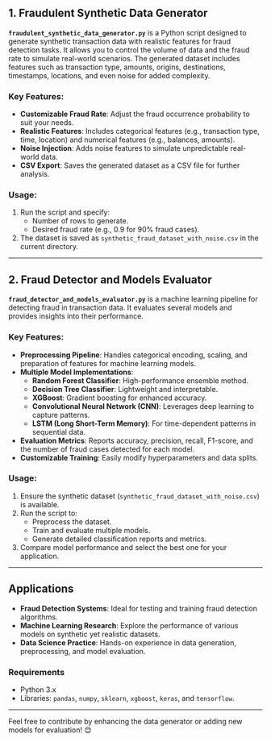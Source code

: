 ## 1. Fraudulent Synthetic Data Generator

**`fraudulent_synthetic_data_generator.py`** is a Python script designed to generate synthetic transaction data with realistic features for fraud detection tasks. It allows you to control the volume of data and the fraud rate to simulate real-world scenarios. The generated dataset includes features such as transaction type, amounts, origins, destinations, timestamps, locations, and even noise for added complexity.

### Key Features:
- **Customizable Fraud Rate**: Adjust the fraud occurrence probability to suit your needs.
- **Realistic Features**: Includes categorical features (e.g., transaction type, time, location) and numerical features (e.g., balances, amounts).
- **Noise Injection**: Adds noise features to simulate unpredictable real-world data.
- **CSV Export**: Saves the generated dataset as a CSV file for further analysis.

### Usage:
1. Run the script and specify:
   - Number of rows to generate.
   - Desired fraud rate (e.g., 0.9 for 90% fraud cases).
2. The dataset is saved as `synthetic_fraud_dataset_with_noise.csv` in the current directory.

---

## 2. Fraud Detector and Models Evaluator

**`fraud_detector_and_models_evaluator.py`** is a machine learning pipeline for detecting fraud in transaction data. It evaluates several models and provides insights into their performance.

### Key Features:
- **Preprocessing Pipeline**: Handles categorical encoding, scaling, and preparation of features for machine learning models.
- **Multiple Model Implementations**:
  - **Random Forest Classifier**: High-performance ensemble method.
  - **Decision Tree Classifier**: Lightweight and interpretable.
  - **XGBoost**: Gradient boosting for enhanced accuracy.
  - **Convolutional Neural Network (CNN)**: Leverages deep learning to capture patterns.
  - **LSTM (Long Short-Term Memory)**: For time-dependent patterns in sequential data.
- **Evaluation Metrics**: Reports accuracy, precision, recall, F1-score, and the number of fraud cases detected for each model.
- **Customizable Training**: Easily modify hyperparameters and data splits.

### Usage:
1. Ensure the synthetic dataset (`synthetic_fraud_dataset_with_noise.csv`) is available.
2. Run the script to:
   - Preprocess the dataset.
   - Train and evaluate multiple models.
   - Generate detailed classification reports and metrics.
3. Compare model performance and select the best one for your application.

---

## Applications
- **Fraud Detection Systems**: Ideal for testing and training fraud detection algorithms.
- **Machine Learning Research**: Explore the performance of various models on synthetic yet realistic datasets.
- **Data Science Practice**: Hands-on experience in data generation, preprocessing, and model evaluation.

### Requirements
- Python 3.x
- Libraries: `pandas`, `numpy`, `sklearn`, `xgboost`, `keras`, and `tensorflow`.

---

Feel free to contribute by enhancing the data generator or adding new models for evaluation! 😊
